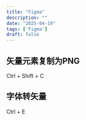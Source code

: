 ```yaml
---
title: "Figma"
description: ""
date: "2025-04-19"
tags: ['Figma']
draft: false
---
```


## 矢量元素复制为PNG

Ctrl + Shift + C

## 字体转矢量

Ctrl + E
